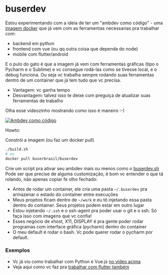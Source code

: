 # buserdev

Estou experimentando com a ideia de ter um "ambdev como código" - uma [imagem docker](https://hub.docker.com/r/buserbrasil/buserdev/) que já vem com as ferramentas necessarias pra trabalhar com:
* backend em python
* frontend com vue (ou qq outra coisa que dependa do node)
* mobile com flutter/android

E o pulo do gato é que a imagem já vem com ferramentas gráficas (tipo o Pycharm e o Sublime) e vc consegue rodá-las como se tivesse local, e o debug funciona. Ou seja vc trabalha sempre rodando suas ferramentas dentro de um container que já tem tudo que vc precisa.
* Vantagem: vc ganha tempo
* Desvantagem: talvez isso te deixe com preguiça de atualizar suas ferramentas de trabalho

Olha esse videozinho mostrando como isso é maneiro :-)

[![Ambdev como código](https://img.youtube.com/vi/oR9YbUcfWqI/0.jpg)](https://www.youtube.com/watch?v=oR9YbUcfWqI)

Howto:

Constrói a imagem (ou faz um docker pull)

```bash
./build.sh
# ou
docker pull buserbrasil/buserdev
```

Crie um script pra ativar seu ambdev mais ou menos como o [buserdev.sh](buserdev.sh)
Pode ser que precise de alguma customização, é bom vc entender o que tá rolando, não apenas copiar fe olho fechado:

* Antes de rodar um container, ele cria uma pasta `~/.buserdev` pra armazenar o estado do container entre execuções
* Meus projetos ficam dentro de `~/work` e eu tô injetando essa pasta dentro do container. Seus projetos podem estar em outro lugar
* Estou injetando `~/.ssh` e o ssh-agent pra poder usar o git e o ssh. Só faça isso com imagens que vc confia!
* Esses negócio de xhost, X11, DISPLAY é pra gente poder rodar programas com interface gráfica (pycharm) dentro do container
* O meu default é rodar o bash. Vc pode querer rodar o pycharm por default.

### Exemplos

* Vc já viu como trabalhar com Python e Vue.js [no vídeo acima](https://www.youtube.com/watch?v=oR9YbUcfWqI)
* Veja aqui como vc faz pra [trabalhar com flutter também](README-flutter-howto.md)
